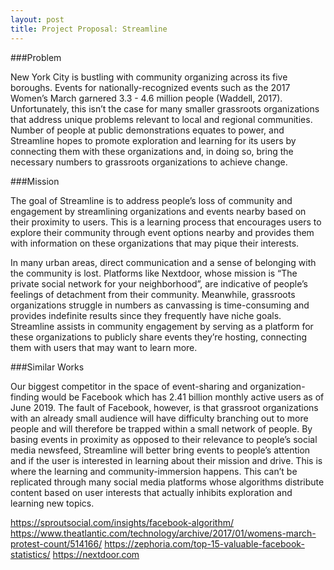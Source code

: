 ```yaml
---
layout: post
title: Project Proposal: Streamline
---
```



###Problem

New York City is bustling with community organizing across its five boroughs. Events for nationally-recognized events such as the 2017 Women’s March garnered 3.3 - 4.6 million people (Waddell, 2017). Unfortunately, this isn’t the case for many smaller grassroots organizations that address unique problems relevant to local and regional communities. Number of people at public demonstrations equates to power, and Streamline hopes to promote exploration and learning for its users by connecting them with these organizations and, in doing so, bring the necessary numbers to grassroots organizations to achieve change.


###Mission

The goal of Streamline is to address people’s loss of community and engagement by streamlining organizations and events nearby based on their proximity to users. This is a learning process that encourages users to explore their community through event options nearby and provides them with information on these organizations that may pique their interests.

In many urban areas, direct communication and a sense of belonging with the community is lost. Platforms like Nextdoor, whose mission is “The private social network for your neighborhood”, are indicative of people’s feelings of detachment from their community. Meanwhile, grassroots organizations struggle in numbers as canvassing is time-consuming and provides indefinite results since they frequently have niche goals. Streamline assists in community engagement by serving as a platform for these organizations to publicly share events they’re hosting, connecting them with users that may want to learn more.


###Similar Works

Our biggest competitor in the space of event-sharing and organization-finding would be Facebook which has 2.41 billion monthly active users as of June 2019. The fault of Facebook, however, is that grassroot organizations with an already small audience will have difficulty branching out to more people and will therefore be trapped within a small network of people. By basing events in proximity as opposed to their relevance to people’s social media newsfeed, Streamline will better bring events to people’s attention and if the user is interested in learning about their mission and drive. This is where the learning and community-immersion happens. This can’t be replicated through many social media platforms whose algorithms distribute content based on user interests that actually inhibits exploration and learning new topics.


https://sproutsocial.com/insights/facebook-algorithm/
https://www.theatlantic.com/technology/archive/2017/01/womens-march-protest-count/514166/
https://zephoria.com/top-15-valuable-facebook-statistics/
https://nextdoor.com
